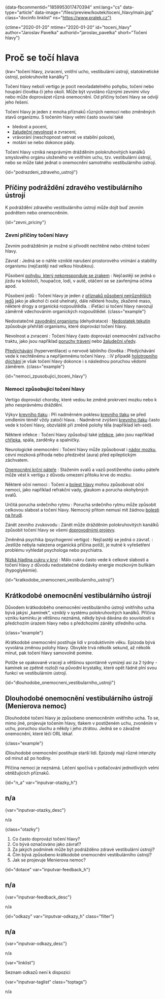 
{data-fbcommentid="1859953017470394" xml:lang="cs" data-type="article" data-image="/files/preview/koutek/toceni_hlavy/main.jpg" class="docinfo linklist" ns="https://www.pralek.cz"}

{ctime="2020-01-20" mtime="2020-01-20" id="toceni\_hlavy" author="Jaroslav Pavelka" authorid="jaroslav\_pavelka" short="Točení hlavy"}

# Proč se točí hlava

{kw="točení hlavy, zvracení, vnitřní ucho, vestibulární ústrojí, statokinetické ústrojí, polokruhovité kanálky"}

Točení hlavy neboli vertigo je pocit neovladatelného pohybu, točení nebo houpání člověka či jeho okolí. Může být vyvoláno různými zevními vlivy nebo může doprovázet různá onemocnění. Od příčiny točení hlavy se odvíjí jeho řešení.

Točení hlavy je jeden z mnoha příznaků různých nemocí nebo změněných stavů organizmu. S točením hlavy velmi často souvisí také

  * bledost a pocení,
  * [žaludeční nevolnost][1] a zvracení,
  * vrávorání (neschopnost setrvat ve stabilní poloze),
  * motání se nebo dokonce pády.

Točení hlavy vzniká nesprávným drážděním polokruhovitých kanálků smyslového orgánu uloženého ve vnitřním uchu, tzv. vestibulární ústrojí, nebo se může také jednat o onemocnění samotného vestibulárního ústrojí.

{id="podrazdeni\_zdraveho\_ustroji"}

## Příčiny podráždění zdravého vestibulárního ústrojí

K podráždění zdravého vestibulárního ústrojí může dojít buď zevním podnětem nebo onemocněním.

{id="zevni_priciny"}

### Zevní příčiny točení hlavy

Zevním podrážděním je možné si přivodit nechtěné nebo chtěné točení hlavy.

Závrať
:   Jedná se o náhle vzniklé narušení prostorového vnímání a stability organismu (nejčastěji nad velkou hloubkou).

Působení [pohybu, který nekoresponduje se zrakem][1]
:   Nejčastěji se jedná o jízdu na kolotoči, houpačce, lodi, v autě, otáčení se se zavřenýma očima apod.

Působení jedů
:   Točení hlavy je jeden z [příznaků působení nejrůznějších jedů][2] jako je alkohol či oxid uhelnatý, dále některé houby, zkažené maso, některé drogy a organická rozpouštědla.
:   <span class="fas fa-lightbulb">i</span>Feťáci si točení hlavy navozují záměrně vdechováním organických rozpouštědel. {class="example"}

Nedostatečné [zavodnění organismu][3] (dehydratace)
:   [Nedostatek tekutin][3] způsobuje přehřátí organismu, které doprovází točení hlavy.

Nevolnost a zvracení
:   Točení hlavy často doprovází onemocnění zažívacího traktu, jako jsou například [poruchy trávení][4] nebo [žaludeční vředy][5].

[Předýchávání][6] (hyperventilace) u nervově labilního člověka
:   Předýchávání vede k nechtěnému a nepříjemnému točení hlavy.
:   <span class="fas fa-lightbulb">i</span>V případě [holotropního dýchání][7] je však točení hlavy dokonce i s následnou poruchou vědomí záměrem. {class="example"}

{id="nemoci\_zpusobujici\_toceni_hlavy"}

### Nemoci způsobující točení hlavy

Vertigo doprovází choroby, které vedou ke změně prokrvení mozku nebo k jeho nesprávnému dráždění.

Výkyv [krevního tlaku][8]
:   Při nadměrném poklesu [krevního tlaku][8] se před omdlením téměř vždy zatočí hlava.
:   Nadměrné zvýšení [krevního tlaku][8] často vede k točení hlavy, obzvláště při změně polohy těla (například leh-sed).

Některé infekce
:   Točení hlavy způsobují také [infekce][9], jako jsou například [chřipka][10], spála, zarděnky a spalničky.

Neurologické onemocnění
:   Točení hlavy může způsobovat i [nádor mozku][11], cévní mozková příhoda nebo předzvěst (aura) před epileptickým záchvatem.

[Onemocnění krční páteře][12]
:   Stažením svalů a vazů postiženého úseku páteře může vést k vertigu z důvodu omezení přítoku krve do mozku.

Některé oční nemoci
:   Točení a [bolest hlavy][13] mohou způsobovat oční nemoci, jako například refrakční vady, glaukom a porucha okohybných svalů.

Určitá porucha srdečního rytmu
:   Porucha srdečního rytmu může způsobit celkovou slabost a točení hlavy. Nemocný přitom nemusí mít žádnou [bolesti na hrudi][14].

Zánět zevního zvukovodu
:   Zánět může drážděním polokruhovitých kanálků způsobit točení hlavy se všemi [doprovodnými projevy][1].

Změněná psychika (psychogenní vertigo)
:   Nejčastěji se jedná o závrať.
:   Jestliže nebyla nalezena organická příčina potíží, je nutné k vyřešetření problému vyhledat psychologa nebo psychiatra.

[Nízká hladina cukru v krvi][15]
:   Málo cukru často vede k celkové slabosti a točení hlavy z důvodu nedostatečné dodávky energie mozkovým buňkám (hypoglykémie).

{id="kratkodobe\_onemocneni\_vestibularniho_ustroji"}

## Krátkodobé onemocnění vestibulárního ústrojí

Důvodem krátkodobého onemocnění vestibulárního ústrojí vnitřního ucha bývá jakýsi „kamínek“, vzniklý v systému polokruhovitých kanálků. Příčina vzniku kamínku je většinou neznámá, někdy bývá dávána do souvislosti s předchozím úrazem hlavy nebo s předchozími záněty středního ucha.

{class="example"}

<span class="fas fa-lightbulb">i</span>Krátkodobé onemocnění postihuje lidi v produktivním věku. Epizoda bývá vyvolána změnou polohy hlavy. Obvykle trvá několik sekund, až několik minut, pak točení hlavy samovolně pomine.

Potíže se opakovaně vracejí a většinou spontánně vymizejí asi za 2 týdny - kamínek se zpětně rozloží na původní krystalky, které opět řádně plní svou funkci ve vestibulárním ústrojí.

{id="dlouhodobe\_onemocneni\_vestibularniho_ustroji"}

## Dlouhodobé onemocnění vestibulárního ústrojí (Menierova nemoc)

Dlouhodobé točení hlavy je způsobeno onemocněním vnitřního ucha. To se, mimo jiné, projevuje točením hlavy, tlakem v postiženém uchu, zvoněním v uchu, poruchou sluchu a někdy i jeho ztrátou. Jedná se o závažné onemocnění, které léčí ORL lékař.

{class="example"}

<span class="fas fa-lightbulb">i</span>Dlouhodobé onemocnění postihuje starší lidi. Epizody mají různé intenzity od minut až po hodiny.

Příčina nemoci je neznámá. Léčení spočívá v potlačování jednotlivých velmi obtěžujících příznaků.

{id="n\_a" var="inputvar-otazky\_h"}

## n/a

{var="inputvar-otazky_desc"}

n/a

{class="otazky"}

  1. Co často doprovází točení hlavy?
  2. Co bývá označováno jako závrať?
  3. Za jakých podmínek může být podrážděno zdravé vestibulární ústrojí?
  4. Čím bývá způsobeno krátkodobé onemocnění vestibulárního ústrojí?
  5. Jak se projevuje Menierova nemoc?

{id="dotace" var="inputvar-feedback_h"}

## n/a

{var="inputvar-feedback_desc"}

n/a

{id="odkazy" var="inputvar-odkazy_h" class="filter"}

## n/a

{var="inputvar-odkazy_desc"}

n/a

{var="linklist"}

Seznam odkazů není k dispozici

{var="inputvar-taglist" class="toptags"}

n/a

 [1]: kinetoza
 [2]: tlak_zaludku
 [3]: prijem_tekutin
 [4]: funkcni_poruchy_traveni
 [5]: komplikace_vredu
 [6]: nadmerne_dychani
 [7]: nadmerne_dychani#holotropni_dychani
 [8]: krevni_tlak
 [9]: mikroorganizmy
 [10]: chripka
 [11]: subduralni_hematom
 [12]: bolesti_v_zadech_houser
 [13]: bolest_hlavy_migrena
 [14]: srdecni_infarkt
 [15]: cukrovka

